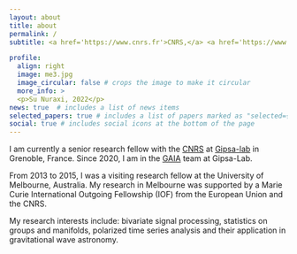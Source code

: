 ```yaml
---
layout: about
title: about
permalink: /
subtitle: <a href='https://www.cnrs.fr'>CNRS,</a> <a href='https://www.gipsa-lab.grenoble-inp.fr/pole/pole-geometrie-apprentissage-information-et-algorithmes-gaia'>GAIA</a> research team, <a href='https://www.gipsa-lab.grenoble-inp.fr/'>Gipsa-lab</a>, Grenoble.

profile:
  align: right
  image: me3.jpg
  image_circular: false # crops the image to make it circular
  more_info: >
  <p>Su Nuraxi, 2022</p>
news: true  # includes a list of news items
selected_papers: true # includes a list of papers marked as "selected={true}"
social: true # includes social icons at the bottom of the page
---
```


I am currently a senior research fellow with the <a href="http://www.cnrs.fr">CNRS</a> at <a href="http://www.gipsa-lab.grenoble-inp.fr/">Gipsa-lab</a> in Grenoble, France. Since 2020, I am in the <a href="https://www.gipsa-lab.grenoble-inp.fr/pole/gaia">GAIA</a> team at Gipsa-Lab.

From 2013 to 2015, I was a visiting research fellow at the University of Melbourne, Australia. My research in Melbourne was supported by a Marie Curie International Outgoing Fellowship (IOF) from the European Union and the CNRS.

My research interests include: bivariate signal processing, statistics on groups and manifolds, polarized time series analysis and their application in gravitational wave astronomy.
